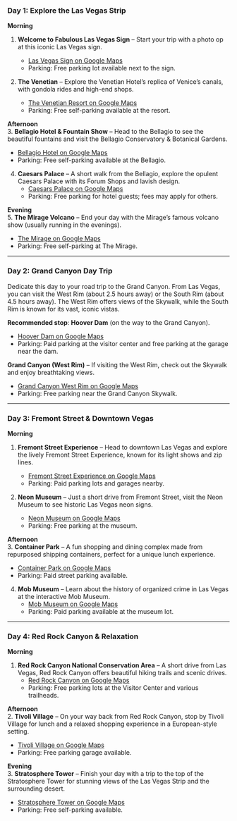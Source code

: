 ### **Day 1: Explore the Las Vegas Strip**

**Morning**

1. **Welcome to Fabulous Las Vegas Sign** – Start your trip with a photo op at this iconic Las Vegas sign.

   - [Las Vegas Sign on Google Maps](https://www.google.com/maps/place/Welcome+to+Fabulous+Las+Vegas+Sign/@36.0861538,-115.188237,15.5z/data=!4m10!1m2!2m1!1slas+vegas+sign!3m6!1s0x80c8d1348932683b:0x42027a27dabd9309!8m2!3d36.0820727!4d-115.172779!15sCg5sYXMgdmVnYXMgc2lnbloQIg5sYXMgdmVnYXMgc2lnbpIBEnRvdXJpc3RfYXR0cmFjdGlvbpoBI0NoWkRTVWhOTUc5blMwVkpRMEZuU1VOSGIwbFRjMWRuRUFF4AEA!16zL20vMDVxOHR0?entry=ttu&g_ep=EgoyMDI0MDgyNy4wIKXMDSoASAFQAw%3D%3D)
   - Parking: Free parking lot available next to the sign.

2. **The Venetian** – Explore the Venetian Hotel’s replica of Venice’s canals, with gondola rides and high-end shops.
   - [The Venetian Resort on Google Maps](https://www.google.com/maps/place/The+Venetian+Las+Vegas/@36.1211739,-115.1745235,17z/data=!3m2!4b1!5s0x80c8c43e49978efb:0x7edf0a3a459f4e9b!4m9!3m8!1s0x80c8c415ac77058b:0xa1b4397e7377d345!5m2!4m1!1i2!8m2!3d36.121174!4d-115.1696526!16zL20vMDN6ZGR0?entry=ttu&g_ep=EgoyMDI0MDgyNy4wIKXMDSoASAFQAw%3D%3D)
   - Parking: Free self-parking available at the resort.

**Afternoon**  
3. **Bellagio Hotel & Fountain Show** – Head to the Bellagio to see the beautiful fountains and visit the Bellagio Conservatory & Botanical Gardens.

- [Bellagio Hotel on Google Maps](https://www.google.com/maps/place/Bellagio+Hotel+%26+Casino/@36.1129455,-115.1790816,17z/data=!3m1!4b1!4m9!3m8!1s0x80c8c430cb5147bd:0x82f2c7c5d9d10d84!5m2!4m1!1i2!8m2!3d36.1129455!4d-115.1765067!16zL20vMDMzYnhz?entry=ttu&g_ep=EgoyMDI0MDgyNy4wIKXMDSoASAFQAw%3D%3D)
- Parking: Free self-parking available at the Bellagio.

4. **Caesars Palace** – A short walk from the Bellagio, explore the opulent Caesars Palace with its Forum Shops and lavish design.
   - [Caesars Palace on Google Maps](https://www.google.com/maps/place/Caesars+Palace/@36.1172612,-115.1787159,17z/data=!3m2!4b1!5s0x80c8c43c44ca7527:0x72ed99a24dac712b!4m9!3m8!1s0x80c8c43c44cae095:0x77c9c8f2a2af3ff7!5m2!4m1!1i2!8m2!3d36.1172612!4d-115.176141!16zL20vMDNmejBt?entry=ttu&g_ep=EgoyMDI0MDgyNy4wIKXMDSoASAFQAw%3D%3D)
   - Parking: Free parking for hotel guests; fees may apply for others.

**Evening**  
5. **The Mirage Volcano** – End your day with the Mirage’s famous volcano show (usually running in the evenings).

- [The Mirage on Google Maps](https://www.google.com/maps/place/The+Mirage+Volcano/@36.1214406,-115.1752936,17z/data=!3m1!4b1!4m6!3m5!1s0x80c8c50067bc68e3:0x346c2072c6034c3b!8m2!3d36.1214406!4d-115.1727187!16s%2Fg%2F11y49jcxl9?entry=ttu&g_ep=EgoyMDI0MDgyNy4wIKXMDSoASAFQAw%3D%3D)
- Parking: Free self-parking at The Mirage.

---

### **Day 2: Grand Canyon Day Trip**

Dedicate this day to your road trip to the Grand Canyon. From Las Vegas, you can visit the West Rim (about 2.5 hours away) or the South Rim (about 4.5 hours away). The West Rim offers views of the Skywalk, while the South Rim is known for its vast, iconic vistas.

**Recommended stop**: **Hoover Dam** (on the way to the Grand Canyon).

- [Hoover Dam on Google Maps](https://www.google.com/maps/place/Hoover+Dam/@36.0160655,-114.7403074,17z/data=!3m1!4b1!4m6!3m5!1s0x80c92b497f82a14b:0x89d59d0bd29de37!8m2!3d36.0160655!4d-114.7377325!16zL20vMDNxNGs?entry=ttu&g_ep=EgoyMDI0MDgyNy4wIKXMDSoASAFQAw%3D%3D)
- Parking: Paid parking at the visitor center and free parking at the garage near the dam.

**Grand Canyon (West Rim)** – If visiting the West Rim, check out the Skywalk and enjoy breathtaking views.

- [Grand Canyon West Rim on Google Maps](https://www.google.com/maps/place/Grand+Canyon+West+Skywalk/@35.9627018,-114.2503171,10z/data=!4m9!1m2!2m1!1sgrand+canyon+west+rim!3m5!1s0x80cc13a93577432b:0xe7935e32d9a9e4!8m2!3d36.011943!4d-113.8108372!16zL20vMDkzdzdr?entry=ttu&g_ep=EgoyMDI0MDgyNy4wIKXMDSoASAFQAw%3D%3D)
- Parking: Free parking near the Grand Canyon Skywalk.

---

### **Day 3: Fremont Street & Downtown Vegas**

**Morning**

1. **Fremont Street Experience** – Head to downtown Las Vegas and explore the lively Fremont Street Experience, known for its light shows and zip lines.

   - [Fremont Street Experience on Google Maps](https://www.google.com/maps/place/Fremont+Street+Experience/@36.1707274,-115.1486938,17z/data=!3m1!4b1!4m6!3m5!1s0x80c8c39fe106ae7b:0x19ef4a53d2cc5034!8m2!3d36.1707275!4d-115.1438229!16zL20vMDVnX3Ju?entry=ttu&g_ep=EgoyMDI0MDgyNy4wIKXMDSoASAFQAw%3D%3D)
   - Parking: Paid parking lots and garages nearby.

2. **Neon Museum** – Just a short drive from Fremont Street, visit the Neon Museum to see historic Las Vegas neon signs.
   - [Neon Museum on Google Maps](https://www.google.com/maps/place/The+Neon+Museum+Las+Vegas/@36.1769882,-115.1379123,17z/data=!3m1!4b1!4m6!3m5!1s0x80c8c30c04199771:0xd95c2a661291ef97!8m2!3d36.1769882!4d-115.1353374!16zL20vMDlxZ2Rr?entry=ttu&g_ep=EgoyMDI0MDgyNy4wIKXMDSoASAFQAw%3D%3D)
   - Parking: Free parking at the museum.

**Afternoon**  
3. **Container Park** – A fun shopping and dining complex made from repurposed shipping containers, perfect for a unique lunch experience.

- [Container Park on Google Maps](https://www.google.com/maps/place/Downtown+Container+Park/@36.1675601,-115.1410586,17z/data=!3m1!4b1!4m6!3m5!1s0x80c8c3744bcce085:0x339e1d9265a9c021!8m2!3d36.1675601!4d-115.1384837!16s%2Fg%2F1yj4k30jb?entry=ttu&g_ep=EgoyMDI0MDgyNy4wIKXMDSoASAFQAw%3D%3D)
- Parking: Paid street parking available.

4. **Mob Museum** – Learn about the history of organized crime in Las Vegas at the interactive Mob Museum.
   - [Mob Museum on Google Maps](https://www.google.com/maps/place/The+Mob+Museum/@36.1728198,-115.1438144,17z/data=!3m2!4b1!5s0x80c8c30a833693dd:0x84517d8419228bb0!4m6!3m5!1s0x80c8c30a83b0d4e9:0x5535db1cc0e7329d!8m2!3d36.1728198!4d-115.1412395!16s%2Fm%2F0bwg74t?entry=ttu&g_ep=EgoyMDI0MDgyNy4wIKXMDSoASAFQAw%3D%3D)
   - Parking: Paid parking available at the museum lot.

---

### **Day 4: Red Rock Canyon & Relaxation**

**Morning**

1. **Red Rock Canyon National Conservation Area** – A short drive from Las Vegas, Red Rock Canyon offers beautiful hiking trails and scenic drives.
   - [Red Rock Canyon on Google Maps](https://www.google.com/maps/place/Red+Rock+Canyon/@36.1326059,-115.4294872,16z/data=!3m1!4b1!4m6!3m5!1s0x80c8bdaa20785475:0x786d6474e0d10b1d!8m2!3d36.1326065!4d-115.4243374!16s%2Fg%2F11c3x8rrt9?entry=ttu&g_ep=EgoyMDI0MDgyNy4wIKXMDSoASAFQAw%3D%3D)
   - Parking: Free parking lots at the Visitor Center and various trailheads.

**Afternoon**  
2. **Tivoli Village** – On your way back from Red Rock Canyon, stop by Tivoli Village for lunch and a relaxed shopping experience in a European-style setting.

- [Tivoli Village on Google Maps](https://www.google.com/maps/place/Tivoli+Village/@36.1676389,-115.2891513,17z/data=!3m2!4b1!5s0x80c8bf87ce8cad77:0xea9561af0c6729fc!4m6!3m5!1s0x80c8bf888f563273:0x7d4855753e3de2aa!8m2!3d36.1676389!4d-115.2865764!16s%2Fg%2F11cn951r4l?entry=ttu&g_ep=EgoyMDI0MDgyNy4wIKXMDSoASAFQAw%3D%3D)
- Parking: Free parking garage available.

**Evening**  
3. **Stratosphere Tower** – Finish your day with a trip to the top of the Stratosphere Tower for stunning views of the Las Vegas Strip and the surrounding desert.

- [Stratosphere Tower on Google Maps](https://www.google.com/maps/place/The+STRAT+Hotel,+Casino+%26+Tower/@36.1475119,-115.1591286,17z/data=!3m2!4b1!5s0x80c8c388687b0187:0xbcd6c374c6ac9ce3!4m9!3m8!1s0x80c8c3881129edf3:0x1b9f311e25d08807!5m2!4m1!1i2!8m2!3d36.1475119!4d-115.1565537!16zL20vMDMzYnZ3?entry=ttu&g_ep=EgoyMDI0MDgyNy4wIKXMDSoASAFQAw%3D%3D)
- Parking: Free self-parking available.
